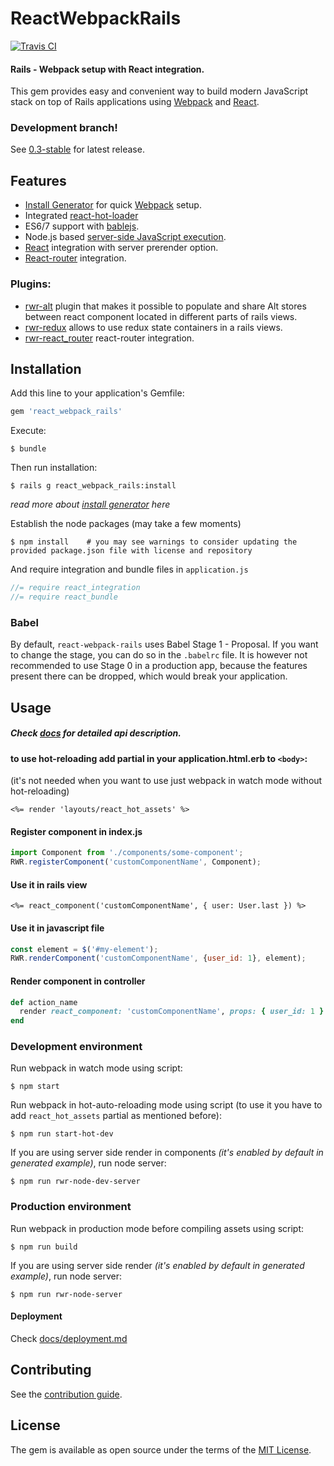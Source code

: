 # ReactWebpackRails
[![Travis CI](https://travis-ci.org/netguru/react_webpack_rails.svg?branch=master)](https://travis-ci.org/netguru/react_webpack_rails)

#### Rails - Webpack setup with React integration.
This gem provides easy and convenient way to build modern JavaScript stack on top of Rails applications using [Webpack](http://webpack.github.io/) and [React](https://facebook.github.io/react/).

### Development branch!
See [0.3-stable](https://github.com/netguru/react_webpack_rails/tree/0.3-stable) for latest release.

## Features
* [Install Generator](https://github.com/netguru/react_webpack_rails/blob/master/docs/install_generator.md) for quick [Webpack](http://webpack.github.io/) setup.
* Integrated [react-hot-loader](https://github.com/gaearon/react-hot-loader)
* ES6/7 support with [bablejs](https://babeljs.io/).
* Node.js based [server-side JavaScript execution](https://github.com/netguru/react_webpack_rails/blob/master/docs/server_side_rendering.md).
* [React](https://facebook.github.io/react/) integration with server prerender option.
* [React-router](https://github.com/rackt/react-router) integration.

### Plugins:
* [rwr-alt](https://github.com/netguru/rwr-alt) plugin that makes it possible to populate and share Alt stores between react component located in different parts of rails views.
* [rwr-redux](https://github.com/netguru/rwr-redux) allows to use redux state containers in a rails views.
* [rwr-react_router](https://github.com/netguru/rwr-react_router) react-router integration.

## Installation

Add this line to your application's Gemfile:

```ruby
gem 'react_webpack_rails'
```

Execute:

    $ bundle

Then run installation:

    $ rails g react_webpack_rails:install

*read more about [install  generator](https://github.com/netguru/react_webpack_rails/blob/master/docs/install_generator.md) here*


Establish the node packages (may take a few moments)

    $ npm install    # you may see warnings to consider updating the provided package.json file with license and repository

And require integration and bundle files in `application.js`

```js
//= require react_integration
//= require react_bundle
```

### Babel

By default, `react-webpack-rails` uses Babel Stage 1 - Proposal. If you want to change the stage, you can do so in the `.babelrc` file. It is however not recommended to use Stage 0 in a production app, because the features present there can be dropped, which would break your application.

## Usage
##### Check [docs](https://github.com/netguru/react_webpack_rails/tree/master/docs) for detailed api description.
#### to use hot-reloading add partial in your application.html.erb to `<body>`:
(it's not needed when you want to use just webpack in watch mode without hot-reloading)
```erb
<%= render 'layouts/react_hot_assets' %>
```

#### Register component in index.js

```js
import Component from './components/some-component';
RWR.registerComponent('customComponentName', Component);
```

#### Use it in rails view

```erb
<%= react_component('customComponentName', { user: User.last }) %>
```

#### Use it in javascript file

```js
const element = $('#my-element');
RWR.renderComponent('customComponentName', {user_id: 1}, element);
```

#### Render component in controller

```ruby
def action_name
  render react_component: 'customComponentName', props: { user_id: 1 }
end
```

### Development environment
Run webpack in watch mode using script:

    $ npm start

Run webpack in hot-auto-reloading mode using script (to use it you have to add `react_hot_assets` partial as mentioned before):

    $ npm run start-hot-dev

If you are using server side render in components *(it's enabled by default in generated example)*, run node server:

    $ npm run rwr-node-dev-server

### Production environment
Run webpack in production mode before compiling assets using script:

    $ npm run build

If you are using server side render *(it's enabled by default in generated example)*, run node server:

    $ npm run rwr-node-server

#### Deployment
Check [docs/deployment.md](docs/deployment.md)

## Contributing

See the [contribution guide](https://github.com/netguru/react_webpack_rails/blob/master/CONTRIBUTING.md).

## License

The gem is available as open source under the terms of the [MIT License](http://opensource.org/licenses/MIT).
